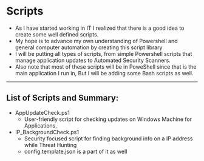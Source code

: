 # Scripts
- As I have started working in IT I realized that there is a good idea to create some well defined scripts.
- My hope is to advance my own understanding of Powershell and general computer automation by creating this script library
- I will be putting all types of scripts, from simple Powershell scripts that manage application updates to Automated Security Scanners.
- Also note that most of these scripts will be in PoweShell since that is the main application I run in, But I will be adding some Bash scripts as well.

---
## List of Scripts and Summary:
- AppUpdateCheck.ps1
  - User-friendly script for checking updates on Windows Machine for Applications.
- IP_BackgroundCheck.ps1
  - Security focused script for finding background info on a IP address while Threat Hunting
  - config.template.json is a part of it as well
